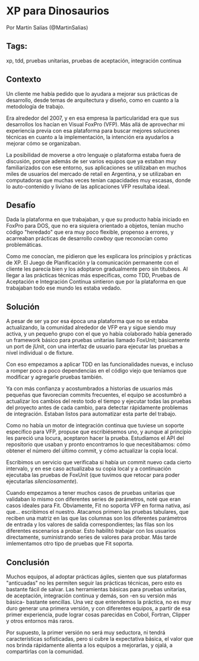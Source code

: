 XP para Dinosaurios
======

Por Martín Salías (@MartinSalias)


Tags:
---
xp, tdd, pruebas unitarias, pruebas de aceptación, integración continua


Contexto
---

Un cliente me había pedido que lo ayudara a mejorar sus prácticas de desarrollo, desde temas de arquitectura y diseño, como en cuanto a la metodología de trabajo.

Era alrededor del 2007, y en esa empresa la particularidad era que sus desarrollos los hacían en Visual FoxPro (VFP). Más allá de aprovechar mi experiencia previa con esa plataforma para buscar mejores soluciones técnicas en cuanto a la implementación, la intención era ayudarlos a mejorar cómo se organizaban.

La posibilidad de moverse a otro lenguaje o plataforma estaba fuera de discusión, porque además de ser varios equipos que ya estaban muy familiarizados con ese entorno, sus aplicaciones se utilizaban en muchos miles de usuarios del mercado de retail en Argentina, y se utilizaban en computadoras que muchas veces tenían capacidades muy escasas, donde lo auto-contenido y liviano de las aplicaciones VFP resultaba ideal.


Desafío
---

Dada la plataforma en que trabajaban, y que su producto había iniciado en FoxPro para DOS, que no era siquiera orientado a objetos, tenían mucho código "heredado" que era muy poco flexible, propenso a errores, y acarreaban prácticas de desarrollo _cowboy_ que reconocían como problemáticas.

Como me conocían, me pidieron que les explicara los principios y prácticas de XP. El Juego de Planificación y la comunicación permanente con el cliente les parecía bien y los adoptaron gradualmente pero sin titubeos. Al llegar a las prácticas técnicas más específicas, como TDD, Pruebas de Aceptación e Integración Contínua sintieron que por la plataforma en que trabajaban todo ese mundo les estaba vedado.


Solución
---

A pesar de ser ya por esa época una plataforma que no se estaba actualizando, la comunidad alrededor de VFP era y sigue siendo muy activa, y un pequeño grupo con el que yo había colaborado había generado un framework básico para pruebas unitarias llamado FoxUnit; básicamente un port de jUnit, con una interfaz de usuario para ejecutar las pruebas a nivel individual o de fixture.

Con eso empezamos a aplicar TDD en las funcionalidades nuevas, e incluso a romper poco a poco dependencias en el código viejo que teníamos que modificar y agregarle pruebas también.

Ya con más confianza y acostumbrados a historias de usuarios más pequeñas que favorecían commits frecuentes, el equipo se acostumbró a actualizar los cambios del resto todo el tiempo y ejecutar todas las pruebas del proyecto antes de cada cambio, para detectar rápidamente problemas de integración. Estaban listos para automatizar esta parte del trabajo.

Como no había un motor de integración continua que tuviese un soporte específico para VFP, propuse que escribiésemos uno, y aunque al principio les pareció una locura, aceptaron hacer la prueba. Estudiamos el API del repositorio que usaban y pronto encontramos lo que necesitábamos: cómo obtener el número del último commit, y cómo actualizar la copia local.

Escribimos un servicio que verificaba si había un commit nuevo cada cierto intervalo, y en ese caso actualizaba su copia local y a continuación ejecutaba las pruebas de FoxUnit (que tuvimos que retocar para poder ejecutarlas _silenciosamente_).

Cuando empezamos a tener muchos casos de pruebas unitarias que validaban lo mismo con diferentes series de parámetros, noté que eran casos ideales para Fit. Obviamente, Fit no soporta VFP en forma nativa, así que... escribimos el nuestro. Atacamos primero las pruebas tabulares, que reciben una matriz en las que las columnas son los diferentes parámetros de entrada y los valores de salida correspondientes; las filas son los diferentes escenarios a probar. Esto habilitó trabajar con los usuarios directamente, suministrando series de valores para probar. Más tarde imlementamos otro tipo de pruebas que Fit soporta.


Conclusión
---

Muchos equipos, al adoptar prácticas ágiles, sienten que sus plataformas "anticuadas" no les permiten seguir las prácticas técnicas, pero esto es bastante fácil de salvar. Las herramientas básicas para pruebas unitarias, de aceptación, integración continua y demás, son -en su versión más básica- bastante sencillas. Una vez que entendemos la práctica, no es muy duro generar una primera versión, y con diferentes equipos, a partir de esa primer experiencia, pude lograr cosas parecidas en Cobol, Fortran, Clipper y otros entornos más raros.

Por supuesto, la primer versión no será muy seductora, ni tendrá características sofisticadas, pero si cubre la expectativa básica, el valor que nos brinda rápidamente alienta a los equipos a mejorarlas, y ojalá, a compartirlas con la comunidad.
